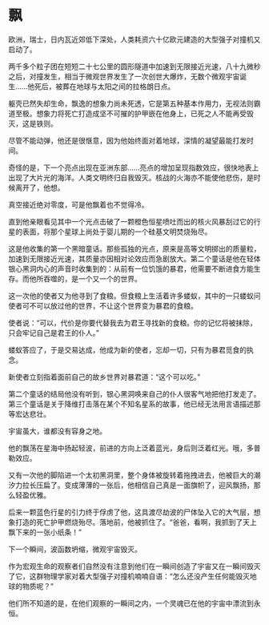 # 飘

欧洲，瑞士，日内瓦近郊低下深处，人类耗资六十亿欧元建造的大型强子对撞机又启动了。 

两千多个粒子团在短短二十七公里的圆形隧道中加速到无限接近光速，八十九微秒之后，对撞发生，相当于微观世界发生了一次创世大爆炸，无数个微观宇宙诞生……他死后，被葬在地球与太阳之间的拉格朗日点。 

躯壳已然失却生命，飘逸的想象力尚未死透，它是第五种基本作用力，无视法则霸道至极。想象力将死亡打造成坚不可摧的护甲嵌在他身上，已死之人不能再受毁灭，这是铁则。 

尽管不能动弹，他还是很惬意，因为他始终面对着地球，深情的凝望最能打发时间。 

奇怪的是，下一个亮点出现在亚洲东部……亮点的增加呈现指数效应，很快地表上出现了大片光的海洋。人类文明终归自我毁灭。核战的火海亦不能使他悲伤，是时候离开了，他想。 

真空接近绝对零度，可是他飘着也不觉得冷。 

直到他亲眼看见其中一个光点击破了一颗橙色恒星喷吐而出的核火风暴刮过它的行星的表面，将那个星球上尚处于婴儿期的一个硅基文明焚烧殆尽。 

这是他收集的第一个黑暗童话。那些孤独的光点，原来是高等文明掷出的质量粒，加速到无限接近光速，其质量亦因相对论效应而急剧放大。第二个童话是他在轻体银心黑洞内心的声音时收集到的：从前有一位饥饿的暴君，他需要不断进食方能生存。而他所吞噬的，是一个又一个的世界。 

这一次他的使者又为他寻到了食粮。但食粮上生活着许多蝼蚁，其中的一只蝼蚁问使者可不可以放过他的世界，不让这个世界变为暴君的食粮。 

使者说：“可以，代价是你要代替我去为君王寻找新的食粮。你的记忆将被抹除，只会牢记自己是君王的仆人。” 

蝼蚁答应了，于是交易达成，他成为新的使者，忘却一切，只有为暴君觅食的执念。 

新使者立刻指着面前自己的故乡世界对暴君道：“这个可以吃。” 

第二个童话的结局他没有听到，银心黑洞唤来自己的仆人很客气地把他打发走了。第三个童话是关于降维打击落在某个不知名星系的故事，他已经无法用言语描述那等宏达悲壮。 

宇宙虽大，谁都没有容身之地。 

他的飘荡在星海中扬起轻波，前进的方向上泛着蓝光，身后则泛着红光。哦，多普勒效应。 

又有一次他的脚陷进一个太初黑洞里，整个身体被旋转着拖拽进去，他被巨大的潮汐力拉长压扁了。变成薄薄的一张后，他相信自己真是一面旗帜了，迎风飘扬，那么轻盈优雅。 

后来一颗蓝色行星的引力终于俘虏了他，这具渡尽劫波的尸体坠入它的大气层，想象打造的死亡护甲燃烧殆尽。落地前，他被抓住了。“爸爸，看啊，我抓到了天上飘下来的一张小纸条！” 

下一个瞬间，波函数坍缩，微观宇宙毁灭。 

作为宏观生命的观察者们自然没有注意到他们在一瞬间创造了宇宙又在一瞬间毁灭了它，这群物理学家对着大型强子对撞机喃喃自语：“怎么还没产生任何能毁灭地球的物质呢？” 

他们所不知道的是，在他们观察的一瞬间之内，一个灵魂已在他的宇宙中漂流到永恒。